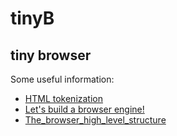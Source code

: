 # tinyB
## tiny browser

Some useful information:

* [HTML tokenization](https://html.spec.whatwg.org/multipage/parsing.html#tokenization)
* [Let's build a browser engine!](https://limpet.net/mbrubeck/2014/08/08/toy-layout-engine-1.html)
* [The_browser_high_level_structure](https://www.html5rocks.com/en/tutorials/internals/howbrowserswork/#The_browser_high_level_structure)